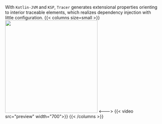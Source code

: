 With `Kotlin-JVM` and `KSP`, `Tracer` generates extensional properties orienting to interior
traceable elements, which realizes dependency injection with little configuration. 
{{< columns size=small >}}
<image src=singleBedroomHouse.png width=300/>
<--->
{{< video src="preview" width="700">}}
{{< /columns >}}